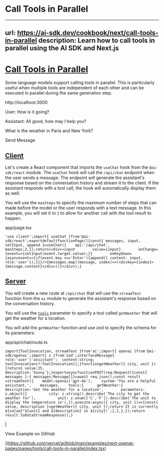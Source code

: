 # Call Tools in Parallel


---
url: https://ai-sdk.dev/cookbook/next/call-tools-in-parallel
description: Learn how to call tools in parallel using the AI SDK and Next.js
---


# [Call Tools in Parallel](#call-tools-in-parallel)


Some language models support calling tools in parallel. This is particularly useful when multiple tools are independent of each other and can be executed in parallel during the same generation step.

http://localhost:3000

User: How is it going?

Assistant: All good, how may I help you?

What is the weather in Paris and New York?

Send Message


## [Client](#client)


Let's create a React component that imports the `useChat` hook from the `@ai-sdk/react` module. The `useChat` hook will call the `/api/chat` endpoint when the user sends a message. The endpoint will generate the assistant's response based on the conversation history and stream it to the client. If the assistant responds with a tool call, the hook will automatically display them as well.

You will use the `maxSteps` to specify the maximum number of steps that can made before the model or the user responds with a text message. In this example, you will set it to `2` to allow for another call with the tool result to happen.

app/page.tsx

```
'use client';import{ useChat }from'@ai-sdk/react';exportdefaultfunctionPage(){const{ messages, input, setInput, append }=useChat({    api:'/api/chat',    maxSteps:2,});return(<div><input        value={input}        onChange={event=>{setInput(event.target.value);}}        onKeyDown={asyncevent=>{if(event.key ==='Enter'){append({ content: input, role:'user'});}}}/>{messages.map((message, index)=>(<divkey={index}>{message.content}</div>))}</div>);}
```


## [Server](#server)


You will create a new route at `/api/chat` that will use the `streamText` function from the `ai` module to generate the assistant's response based on the conversation history.

You will use the [`tools`](/docs/reference/ai-sdk-core/generate-text#tools) parameter to specify a tool called `getWeather` that will get the weather for a location.

You will add the `getWeather` function and use zod to specify the schema for its parameters.

app/api/chat/route.ts

```
import{ToolInvocation, streamText }from'ai';import{ openai }from'@ai-sdk/openai';import{ z }from'zod';interfaceMessage{  role:'user'|'assistant';  content:string;  toolInvocations?:ToolInvocation[];}functiongetWeather({ city, unit }){return{ value:25, description:'Sunny'};}exportasyncfunctionPOST(req:Request){const{ messages }:{ messages:Message[]}=await req.json();const result =streamText({    model:openai('gpt-4o'),    system:'You are a helpful assistant.',    messages,    tools:{      getWeather:{        description:'Get the weather for a location',        parameters: z.object({          city: z.string().describe('The city to get the weather for'),          unit: z.enum(['C','F']).describe('The unit to display the temperature in'),}),execute:async({ city, unit })=>{const{ value, description }=getWeather({ city, unit });return`It is currently ${value}°${unit} and ${description} in ${city}!`;},},},});return result.toDataStreamResponse();}
```

[

View Example on GitHub

](https://github.com/vercel/ai/blob/main/examples/next-openai-pages/pages/tools/call-tools-in-parallel/index.tsx)
